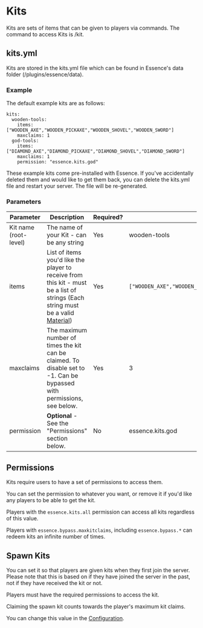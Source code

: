 # Kits

Kits are sets of items that can be given to players via commands. The command to access Kits is /kit.

## kits.yml
Kits are stored in the kits.yml file which can be found in Essence's data folder (/plugins/essence/data).

### Example
The default example kits are as follows:
```
kits:
  wooden-tools:
    items: ["WOODEN_AXE","WOODEN_PICKAXE","WOODEN_SHOVEL","WOODEN_SWORD"]
    maxclaims: 1
  god-tools:
    items: ["DIAMOND_AXE","DIAMOND_PICKAXE","DIAMOND_SHOVEL","DIAMOND_SWORD"]
    maxclaims: 1
    permission: "essence.kits.god"
```
These example kits come pre-installed with Essence. If you've accidentally deleted them and would like to get them back, you can delete the kits.yml file and restart your server. The file will be re-generated.

### Parameters
| Parameter             | Description                                                                                                                                                                                          | Required? | Example                                                          |
|-----------------------|------------------------------------------------------------------------------------------------------------------------------------------------------------------------------------------------------|-----------|------------------------------------------------------------------|
| Kit name (root-level) | The name of your Kit - can be any string                                                                                                                                                             | Yes       | wooden-tools                                                     |
| items                 | List of items you'd like the player to receive from this kit - must be a list of strings (Each string must be a valid [Material](https://hub.spigotmc.org/javadocs/bukkit/org/bukkit/Material.html)) | Yes       | `["WOODEN_AXE","WOODEN_PICKAXE","WOODEN_SHOVEL","WOODEN_SWORD"]` |
| maxclaims            | The maximum number of times the kit can be claimed. To disable set to -1. Can be bypassed with permissions, see below.                                                                                                                                  | Yes        | 3                                                 |
| permission            | <strong>Optional</strong> - See the "Permissions" section below.                                                                                                                                     | No        | essence.kits.god                                                 |

## Permissions
Kits require users to have a set of permissions to access them.

You can set the permission to whatever you want, or remove it if you'd like any players to be able to get the kit.

Players with the `essence.kits.all` permission can access all kits regardless of this value.

Players with `essence.bypass.maxkitclaims`, including `essence.bypass.*` can redeem kits an infinite number of times.

## Spawn Kits
You can set it so that players are given kits when they first join the server. Please note that this is based on if they have joined the server in the past, not if they have received the kit or not.

Players must have the required permissions to access the kit.

Claiming the spawn kit counts towards the player's maximum kit claims.

You can change this value in the [Configuration](ES-Configuration.md).
